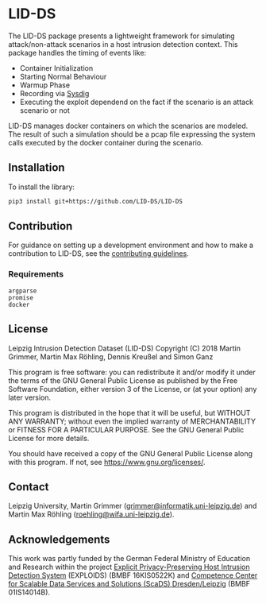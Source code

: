 # LID-DS
The LID-DS package presents a lightweight framework for simulating attack/non-attack scenarios in a host intrusion detection context. This package handles the timing of events like:
* Container Initialization
* Starting Normal Behaviour
* Warmup Phase
* Recording via [Sysdig](https://github.com/draios/sysdig)
* Executing the exploit dependend on the fact if the scenario is an attack scenario or not

LID-DS manages docker containers on which the scenarios are modeled. The result of such a simulation should be a pcap file expressing the system calls executed by the docker container during the scenario.

## Installation

To install the library: 

```bash
pip3 install git+https://github.com/LID-DS/LID-DS
```


## Contribution

For guidance on setting up a development environment and how to make a contribution to LID-DS, see the [contributing guidelines](.github/CONTRIBUTION.md).

### Requirements
```
argparse
promise
docker
```

## License
Leipzig Intrusion Detection Dataset (LID-DS) 
Copyright (C) 2018 Martin Grimmer, Martin Max Röhling, Dennis Kreußel and Simon Ganz

This program is free software: you can redistribute it and/or modify
it under the terms of the GNU General Public License as published by
the Free Software Foundation, either version 3 of the License, or
(at your option) any later version.

This program is distributed in the hope that it will be useful,
but WITHOUT ANY WARRANTY; without even the implied warranty of
MERCHANTABILITY or FITNESS FOR A PARTICULAR PURPOSE. See the
GNU General Public License for more details.

You should have received a copy of the GNU General Public License
along with this program.  If not, see <https://www.gnu.org/licenses/>.

## Contact
Leipzig University, Martin Grimmer (grimmer@informatik.uni-leipzig.de) and Martin Max Röhling (roehling@wifa.uni-leipzig.de).

## Acknowledgements
This work was partly funded by the German Federal Ministry of Education and Research within the project [Explicit Privacy-Preserving Host Intrusion Detection System](http://www.exploids.de) (EXPLOIDS) (BMBF 16KIS0522K) and [Competence Center for Scalable Data Services and Solutions (ScaDS) Dresden/Leipzig](http://www.scads.de) (BMBF 01IS14014B).
